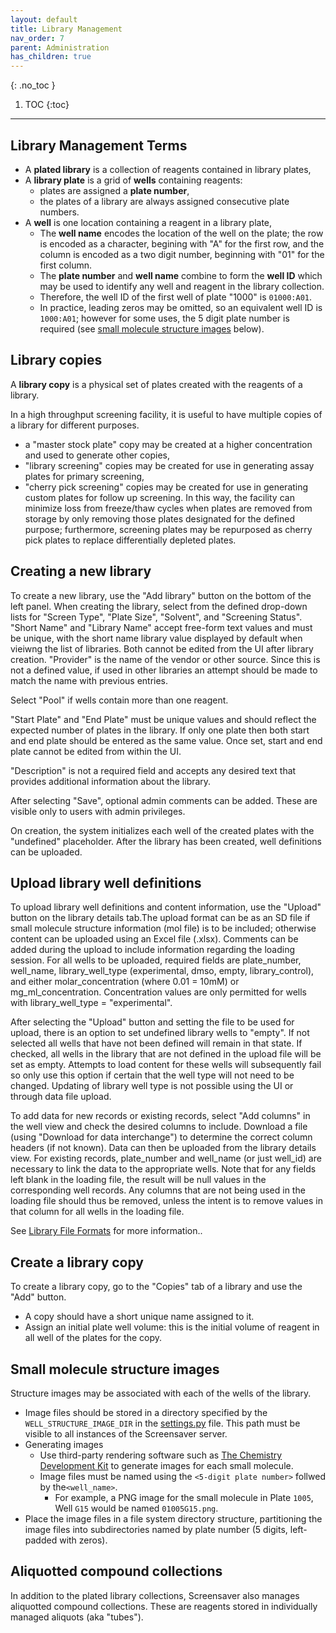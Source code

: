 ```yaml
---
layout: default
title: Library Management
nav_order: 7
parent: Administration
has_children: true
---
```

{: .no_toc }

1. TOC
{:toc}
---

## Library Management Terms

* A **plated library** is a collection of reagents contained in library plates,
* A **library plate** is a grid of **wells** containing reagents: 
  * plates are assigned a **plate number**,
  * the plates of a library are always assigned consecutive plate numbers.
* A **well** is one location containing a reagent in a library plate, 
  * The **well name** encodes the location of the well on the plate; the row is encoded as a character, begining with "A" for the first row, and the column is encoded as a two digit number, beginning with "01" for the first column. 
  * The **plate number** and **well name** combine to form the **well ID** which may be used to identify any well and reagent in the library collection. 
  * Therefore, the well ID of the first well of plate "1000" is `01000:A01`. 
  * In practice, leading zeros may be omitted, so an equivalent well ID is `1000:A01`; however for some uses, the 5 digit plate number is required (see [small molecule structure images](#small-molecule-structure-images) below).

## Library copies

A **library copy** is a physical set of plates created with the reagents of a library. 

In a high throughput screening facility, it is useful to have multiple copies of a library for different purposes. 
* a "master stock plate" copy may be created at a higher concentration and used to generate other copies,
* "library screening" copies may be created for use in generating assay plates for primary screening,
* "cherry pick screening" copies may be created for use in generating custom plates for follow up screening.
In this way, the facility can minimize loss from freeze/thaw cycles when plates are removed from storage by only removing those plates designated for the defined purpose; furthermore, screening plates may be repurposed as cherry pick plates to replace differentially depleted plates.

## Creating a new library

To create a new library, use the "Add library" button on the bottom of the left panel. When creating the library, select from the defined drop-down lists for "Screen Type", "Plate Size", "Solvent", and "Screening Status". "Short Name" and "Library Name" accept free-form text values and must be unique, with the short name library value displayed by default when vieiwng the list of libraries. Both cannot be edited from the UI after library creation. "Provider" is the name of the vendor or other source. Since this is not a defined value, if used in other libraries an attempt should be made to match the name with previous entries.

Select "Pool" if wells contain more than one reagent.

"Start Plate" and "End Plate" must be unique values and should reflect the expected number of plates in the library. If only one plate then both start and end plate should be entered as the same value. Once set, start and end plate cannot be edited from within the UI.

"Description" is not a required field and accepts any desired text that provides additional information about the library.

After selecting "Save", optional admin comments can be added. These are visible only to users with admin privileges.

On creation, the system initializes each well of the created plates with the "undefined" placeholder. After the library has been created, well definitions can be uploaded.

## Upload library well definitions

To upload library well definitions and content information, use the "Upload" button on the library details tab.The upload format can be as an SD file if small molecule structure information (mol file) is to be included; otherwise content can be uploaded using an Excel file (.xlsx). Comments can be added during the upload to include information regarding the loading session. For all wells to be uploaded, required fields are plate_number, well_name, library_well_type (experimental, dmso, empty, library_control), and either molar_concentration (where 0.01 = 10mM) or mg_ml_concentration. Concentration values are only permitted for wells with library_well_type = "experimental".

After selecting the "Upload" button and setting the file to be used for upload, there is an option to set undefined library wells to "empty". If not selected all wells that have not been defined will remain in that state. If checked, all wells in the library that are not defined in the upload file will be set as empty. Attempts to load content for these wells will subsequently fail so only use this option if certain that the well type will not need to be changed. Updating of library well type is not possible using the UI or through data file upload.

To add data for new records or existing records, select "Add columns" in the well view and check the desired columns to include. Download a file (using "Download for data interchange") to determine the correct column headers (if not known). Data can then be uploaded from the library details view. For existing records, plate_number and well_name (or just well_id) are necessary to link the data to the appropriate wells. Note that for any fields left blank in the loading file, the result will be null values in the corresponding well records. Any columns that are not being used in the loading file should thus be removed, unless the intent is to remove values in that column for all wells in the loading file.

See [Library File Formats](library-file-formats.html) for more information..

## Create a library copy

To create a library copy, go to the "Copies" tab of a library and use the "Add" button.

* A copy should have a short unique name assigned to it.
* Assign an initial plate well volume: this is the initial volume of reagent in all well of the plates for the copy.

## Small molecule structure images

Structure images may be associated with each of the wells of the library.
* Image files should be stored in a directory specified by the `WELL_STRUCTURE_IMAGE_DIR` in the [settings.py](setup-configuration.html#create-a-limssettingspy) file. This path must be visible to all instances of the Screensaver server.
* Generating images
  * Use third-party rendering software such as [The Chemistry Development Kit](https://cdk.github.io/) to generate images for each small molecule. 
  * Image files must be named using the `<5-digit plate number>` follwed by the`<well_name>`.
    * For example, a PNG image for the small molecule in Plate `1005`, Well `G15` would be named `01005G15.png`. 
* Place the image files in a file system directory structure, partitioning the image files into subdirectories named by plate number (5 digits, left-padded with zeros). 

## Aliquotted compound collections

In addition to the plated library collections, Screensaver also manages aliquotted compound collections. These are reagents stored in individually managed aliquots (aka "tubes").




